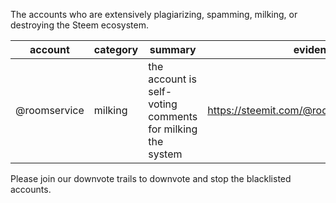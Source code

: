 The accounts who are extensively plagiarizing, spamming, milking, or destroying the Steem ecosystem.

| account | category | summary | evidence | note |
| -- | -- | -- | -- | -- |
| @roomservice | milking | the account is self-voting comments for milking the system | https://steemit.com/@roomservice/comments | |


Please join our downvote trails to downvote and stop the blacklisted accounts. 
